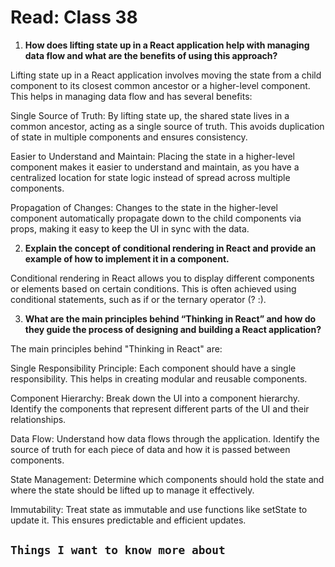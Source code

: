 # Read: Class 38

1. **How does lifting state up in a React application help with managing data flow and what are the benefits of using this approach?**

Lifting state up in a React application involves moving the state from a child component to its closest common ancestor or a higher-level component. This helps in managing data flow and has several benefits:

Single Source of Truth: By lifting state up, the shared state lives in a common ancestor, acting as a single source of truth. This avoids duplication of state in multiple components and ensures consistency.

Easier to Understand and Maintain: Placing the state in a higher-level component makes it easier to understand and maintain, as you have a centralized location for state logic instead of spread across multiple components.

Propagation of Changes: Changes to the state in the higher-level component automatically propagate down to the child components via props, making it easy to keep the UI in sync with the data.

2. **Explain the concept of conditional rendering in React and provide an example of how to implement it in a component.**

Conditional rendering in React allows you to display different components or elements based on certain conditions. This is often achieved using conditional statements, such as if or the ternary operator (? :).

3. **What are the main principles behind “Thinking in React” and how do they guide the process of designing and building a React application?**

The main principles behind "Thinking in React" are:

Single Responsibility Principle: Each component should have a single responsibility. This helps in creating modular and reusable components.

Component Hierarchy: Break down the UI into a component hierarchy. Identify the components that represent different parts of the UI and their relationships.

Data Flow: Understand how data flows through the application. Identify the source of truth for each piece of data and how it is passed between components.

State Management: Determine which components should hold the state and where the state should be lifted up to manage it effectively.

Immutability: Treat state as immutable and use functions like setState to update it. This ensures predictable and efficient updates.

## `Things I want to know more about`
